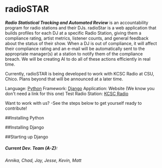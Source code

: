 # radioSTAR
**_Radio Statistical Tracking and Automated Review_** is an accountability program for radio stations and their DJs.  radioStar is a web application that builds profiles for each DJ at a specific Radio Station, giving them a compliance rating, artist metrics, listener counts, and general feedback about the status of their show. When a DJ is out of compliance, it will affect their compliance rating and an e-mail will be automatically sent to the appropriate manager(s) at a station to notify them of the compliance breach. We will be creating AI to do all of these actions efficiently in real time.


Currently, radioSTAR is being developed to work with KCSC Radio at CSU, Chico. Plans beyond that will be announced at a later time.  

Language: [Python](https://www.python.org/)
Framework: [Django](https://www.djangoproject.com/)
Application: Website (We know you don't need a link for this one)
Test Radio Station: [KCSC Radio](http://kcscradio.com/)


Want to work with us? 
 -See the steps below to get yourself ready to contribute!

##Installing Python

##Installing Django

##Starting up Django


##### Current Dev. Team (A-Z):
*Annika, Chad, Jay, Jesse, Kevin, Matt*
